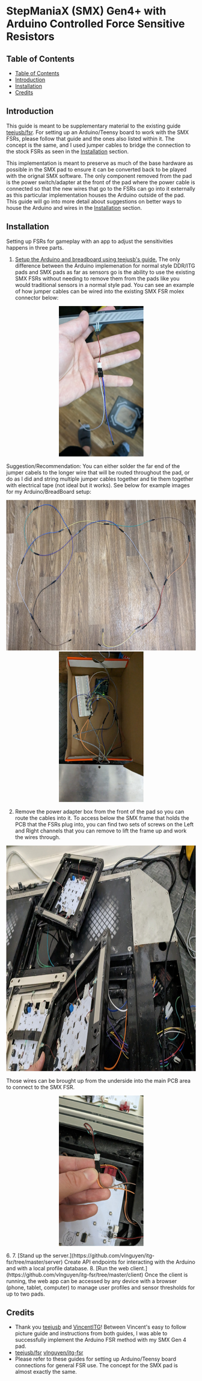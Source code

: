 # StepManiaX (SMX) Gen4+ with Arduino Controlled Force Sensitive Resistors 
## Table of Contents
  - [Table of Contents](#table-of-contents)
  - [Introduction](#introduction)
  - [Installation](#installation)
  - [Credits](#credits)

## Introduction
This guide is meant to be supplementary material to the existing guide [teejusb/fsr](https://github.com/teejusb/fsr). 
For setting up an Arduino/Teensy board to work with the SMX FSRs, please follow that guide and the ones also listed within it. The concept is the same, and I used jumper cables to bridge the connection to the stock FSRs as seen in the [Installation](#installation) section.

This implementation is meant to preserve as much of the base hardware as possible in the SMX pad to ensure it can be converted back to be played with the orignal SMX software. The only component removed from the pad is the power switch/adapter at the front of the pad where the power cable is connected so that the new wires that go to the FSRs can go into it externally as this particular implementation houses the Arduino outside of the pad. This guide will go into more detail about suggestions on better ways to house the Arduino and wires in the [Installation](#installation) section.

## Installation
Setting up FSRs for gameplay with an app to adjust the sensitivities happens in three parts.
1. [Setup the Arduino and breadboard using teejusb's guide.](https://github.com/teejusb/fsr) The only difference between the Arduino implemenation for normal style DDR/ITG pads and SMX pads as far as sensors go is the ability to use the existing SMX FSRs without needing to remove them from the pads like you would traditional sensors in a normal style pad. You can see an example of how jumper cables can be wired into the existing SMX FSR molex connector below:
<p align="center">
    <img src="img/smx%20fsr.jpg" height="400px"/>
</p>

Suggestion/Recommendation: You can either solder the far end of the jumper cabels to the longer wire that will be routed throughout the pad, or do as I did and string multiple jumper cables together and tie them together with electrical tape (not ideal but it works). See below for example images for my Arduino/BreadBoard setup:

<p align="center">
    <img src="img/jumper%20cables.jpg" height="400px"/>
    <img src="img/arduino%20shoebox.jpg" height="400px"/>  
</p>

2. Remove the power adapter box from the front of the pad so you can route the cables into it. To access below the SMX frame that holds the PCB that the FSRs plug into, you can find two sets of screws on the Left and Right channels that you can remove to lift the frame up and work the wires through.
<p align="center">
    <img src="img/smx%20open%20panels.jpeg " height="600px"/>
</p>   

Those wires can be brought up from the underside into the main PCB area to connect to the SMX FSR.
<p align="center">
    <img src="img/fsr%20jumper.jpeg" height="400px"/>
</p>    
6.  
7. [Stand up the server.](https://github.com/vlnguyen/itg-fsr/tree/master/server) Create API endpoints for interacting with the Arduino and with a local profile database.
8. [Run the web client.](https://github.com/vlnguyen/itg-fsr/tree/master/client) Once the client is running, the web app can be accessed by any device with a browser (phone, tablet, computer) to manage user profiles and sensor thresholds for up to two pads.



## Credits
- Thank you [teejusb](https://github.com/teejusb) and [VincentITG](https://github.com/vlnguyen)! Between Vincent's easy to follow picture guide and instructions from both guides, I was able to successfully implement the Arduino FSR method with my SMX Gen 4 pad. 
- [teejusb/fsr](https://github.com/teejusb/fsr)  [vlnguyen/itg-fsr](https://github.com/vlnguyen/itg-fsr)
- Please refer to these guides for setting up Arduino/Teensy board connections for general FSR use. The concept for the SMX pad is almost exactly the same.

